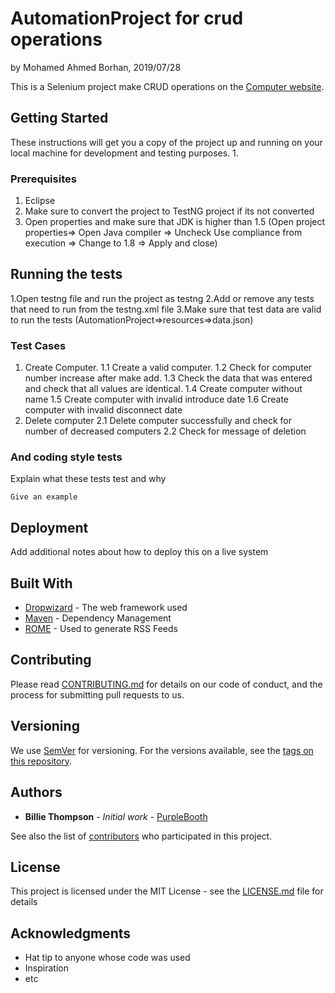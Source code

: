 # AutomationProject for crud operations
by Mohamed Ahmed Borhan, 2019/07/28

This is a Selenium project make CRUD operations on the [Computer website](http://computer-database.herokuapp.com/computers).

## Getting Started

These instructions will get you a copy of the project up and running on your local machine for development and testing purposes.
1. 

### Prerequisites

1. Eclipse 
2. Make sure to convert the project to TestNG project if its not converted
3. Open properties and make sure that JDK is higher than 1.5 (Open project properties=> Open Java compiler => Uncheck Use compliance from execution => Change to 1.8 => Apply and close)


## Running the tests

1.Open testng file and run the project as testng 
2.Add or remove any tests that need to run from the testng.xml file 
3.Make sure that test data are valid to run the tests (AutomationProject=>resources=>data.json)

### Test Cases
1. Create Computer.
1.1 Create a valid computer.
1.2 Check for computer number increase after make add.
1.3 Check the data that was entered and check that all values are identical.
1.4 Create computer without name
1.5 Create computer with invalid introduce date
1.6 Create computer with invalid disconnect date
2. Delete computer
2.1 Delete computer successfully and check for number of decreased computers 
2.2 Check for message of deletion 


### And coding style tests

Explain what these tests test and why

```
Give an example
```

## Deployment

Add additional notes about how to deploy this on a live system

## Built With

* [Dropwizard](http://www.dropwizard.io/1.0.2/docs/) - The web framework used
* [Maven](https://maven.apache.org/) - Dependency Management
* [ROME](https://rometools.github.io/rome/) - Used to generate RSS Feeds

## Contributing

Please read [CONTRIBUTING.md](https://gist.github.com/PurpleBooth/b24679402957c63ec426) for details on our code of conduct, and the process for submitting pull requests to us.

## Versioning

We use [SemVer](http://semver.org/) for versioning. For the versions available, see the [tags on this repository](https://github.com/your/project/tags). 

## Authors

* **Billie Thompson** - *Initial work* - [PurpleBooth](https://github.com/PurpleBooth)

See also the list of [contributors](https://github.com/your/project/contributors) who participated in this project.

## License

This project is licensed under the MIT License - see the [LICENSE.md](LICENSE.md) file for details

## Acknowledgments

* Hat tip to anyone whose code was used
* Inspiration
* etc
